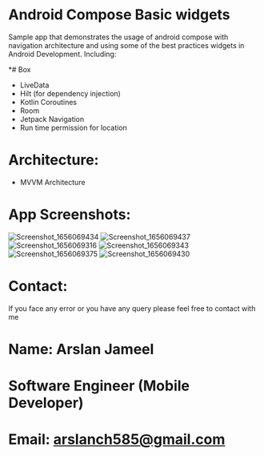 # Android Compose Basic widgets 

Sample app that demonstrates the usage of android compose with navigation architecture and using some of the best practices widgets in Android Development.
Including:

*# Box
* LiveData
* Hilt (for dependency injection)
* Kotlin Coroutines
* Room
* Jetpack Navigation
* Run time permission for location

# Architecture:
* MVVM Architecture

# App Screenshots:
![Screenshot_1656069434](https://user-images.githubusercontent.com/51151820/175524418-20e9aee0-87f6-4203-9571-827c20b4d602.png)
![Screenshot_1656069437](https://user-images.githubusercontent.com/51151820/175524426-5e0bd88e-7f58-43c9-a019-e2ef3705371d.png)
![Screenshot_1656069316](https://user-images.githubusercontent.com/51151820/175524429-a6c089fc-c89e-4594-97d7-a0462de53bb6.png)
![Screenshot_1656069343](https://user-images.githubusercontent.com/51151820/175524432-924023b4-aa8e-4688-9635-77bd1c039352.png)
![Screenshot_1656069375](https://user-images.githubusercontent.com/51151820/175524436-909a8738-a9b2-45e7-ade8-d2fe96869a16.png)
![Screenshot_1656069430](https://user-images.githubusercontent.com/51151820/175524439-80cc75db-aba7-41b6-84c4-911873bc8410.png)




# Contact:
If you face any error or you have any query please feel free to contact with me
# Name: Arslan Jameel
# Software Engineer (Mobile Developer)
# Email: arslanch585@gmail.com
